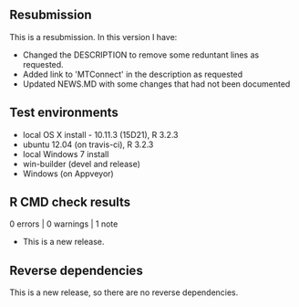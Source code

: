 ## Resubmission
This is a resubmission. In this version I have:

* Changed the DESCRIPTION to remove some reduntant lines as requested.
* Added link to 'MTConnect' in the description as requested
* Updated NEWS.MD with some changes that had not been documented

## Test environments
* local OS X install - 10.11.3 (15D21), R 3.2.3
* ubuntu 12.04 (on travis-ci), R 3.2.3
* local Windows 7 install
* win-builder (devel and release)
* Windows (on Appveyor)

## R CMD check results

0 errors | 0 warnings | 1 note

* This is a new release.

## Reverse dependencies

This is a new release, so there are no reverse dependencies.

 
